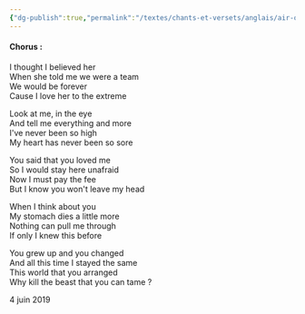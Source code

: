 ```yaml
---
{"dg-publish":true,"permalink":"/textes/chants-et-versets/anglais/air-ot-civ/","created":"2024-05-25T20:56:29.757+02:00","updated":"2024-05-25T14:43:06.744+02:00"}
---
```




#### Chorus :  
I thought I believed her  
When she told me we were a team  
We would be forever  
Cause I love her to the extreme

Look at me, in the eye  
And tell me everything and more  
I've never been so high  
My heart has never been so sore

You said that you loved me  
So I would stay here unafraid  
Now I must pay the fee  
But I know you won't leave my head

When I think about you  
My stomach dies a little more  
Nothing can pull me through  
If only I knew this before

You grew up and you changed  
And all this time I stayed the same  
This world that you arranged  
Why kill the beast that you can tame ?

4 juin 2019
